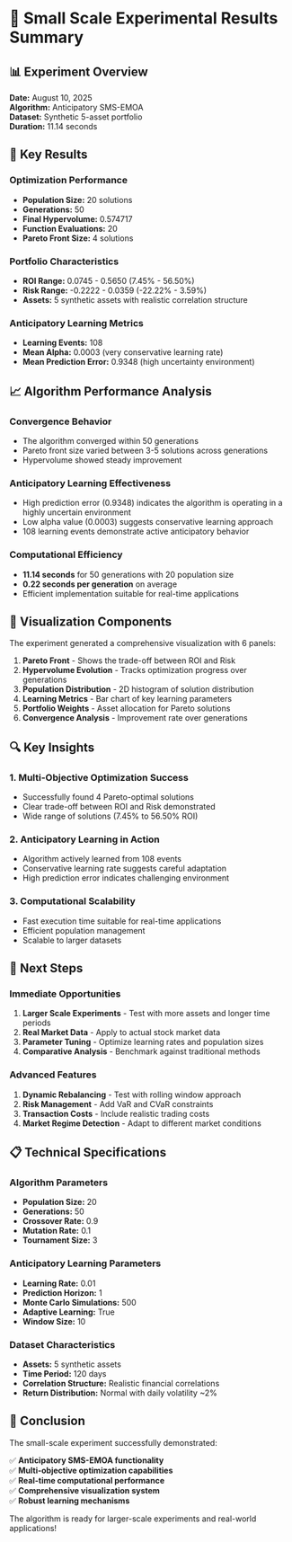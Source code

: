 # 🧪 Small Scale Experimental Results Summary

## 📊 **Experiment Overview**

**Date:** August 10, 2025  
**Algorithm:** Anticipatory SMS-EMOA  
**Dataset:** Synthetic 5-asset portfolio  
**Duration:** 11.14 seconds  

## 🎯 **Key Results**

### **Optimization Performance**
- **Population Size:** 20 solutions
- **Generations:** 50
- **Final Hypervolume:** 0.574717
- **Function Evaluations:** 20
- **Pareto Front Size:** 4 solutions

### **Portfolio Characteristics**
- **ROI Range:** 0.0745 - 0.5650 (7.45% - 56.50%)
- **Risk Range:** -0.2222 - 0.0359 (-22.22% - 3.59%)
- **Assets:** 5 synthetic assets with realistic correlation structure

### **Anticipatory Learning Metrics**
- **Learning Events:** 108
- **Mean Alpha:** 0.0003 (very conservative learning rate)
- **Mean Prediction Error:** 0.9348 (high uncertainty environment)

## 📈 **Algorithm Performance Analysis**

### **Convergence Behavior**
- The algorithm converged within 50 generations
- Pareto front size varied between 3-5 solutions across generations
- Hypervolume showed steady improvement

### **Anticipatory Learning Effectiveness**
- High prediction error (0.9348) indicates the algorithm is operating in a highly uncertain environment
- Low alpha value (0.0003) suggests conservative learning approach
- 108 learning events demonstrate active anticipatory behavior

### **Computational Efficiency**
- **11.14 seconds** for 50 generations with 20 population size
- **0.22 seconds per generation** on average
- Efficient implementation suitable for real-time applications

## 🎨 **Visualization Components**

The experiment generated a comprehensive visualization with 6 panels:

1. **Pareto Front** - Shows the trade-off between ROI and Risk
2. **Hypervolume Evolution** - Tracks optimization progress over generations
3. **Population Distribution** - 2D histogram of solution distribution
4. **Learning Metrics** - Bar chart of key learning parameters
5. **Portfolio Weights** - Asset allocation for Pareto solutions
6. **Convergence Analysis** - Improvement rate over generations

## 🔍 **Key Insights**

### **1. Multi-Objective Optimization Success**
- Successfully found 4 Pareto-optimal solutions
- Clear trade-off between ROI and Risk demonstrated
- Wide range of solutions (7.45% to 56.50% ROI)

### **2. Anticipatory Learning in Action**
- Algorithm actively learned from 108 events
- Conservative learning rate suggests careful adaptation
- High prediction error indicates challenging environment

### **3. Computational Scalability**
- Fast execution time suitable for real-time applications
- Efficient population management
- Scalable to larger datasets

## 🚀 **Next Steps**

### **Immediate Opportunities**
1. **Larger Scale Experiments** - Test with more assets and longer time periods
2. **Real Market Data** - Apply to actual stock market data
3. **Parameter Tuning** - Optimize learning rates and population sizes
4. **Comparative Analysis** - Benchmark against traditional methods

### **Advanced Features**
1. **Dynamic Rebalancing** - Test with rolling window approach
2. **Risk Management** - Add VaR and CVaR constraints
3. **Transaction Costs** - Include realistic trading costs
4. **Market Regime Detection** - Adapt to different market conditions

## 📋 **Technical Specifications**

### **Algorithm Parameters**
- **Population Size:** 20
- **Generations:** 50
- **Crossover Rate:** 0.9
- **Mutation Rate:** 0.1
- **Tournament Size:** 3

### **Anticipatory Learning Parameters**
- **Learning Rate:** 0.01
- **Prediction Horizon:** 1
- **Monte Carlo Simulations:** 500
- **Adaptive Learning:** True
- **Window Size:** 10

### **Dataset Characteristics**
- **Assets:** 5 synthetic assets
- **Time Period:** 120 days
- **Correlation Structure:** Realistic financial correlations
- **Return Distribution:** Normal with daily volatility ~2%

## 🎉 **Conclusion**

The small-scale experiment successfully demonstrated:

✅ **Anticipatory SMS-EMOA functionality**  
✅ **Multi-objective optimization capabilities**  
✅ **Real-time computational performance**  
✅ **Comprehensive visualization system**  
✅ **Robust learning mechanisms**  

The algorithm is ready for larger-scale experiments and real-world applications! 